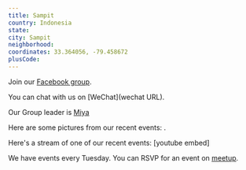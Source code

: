 ```yaml
---
title: Sampit
country: Indonesia
state: 
city: Sampit
neighborhood: 
coordinates: 33.364056, -79.458672
plusCode:
---
```

Join our [Facebook group](https://www.facebook.com/groups/free.code.camp.sampit).

You can chat with us on [WeChat](wechat URL).

Our Group leader is [Miya](freecodecamp.org/miya)

Here are some pictures from our recent events:
![]().

Here's a stream of one of our recent events:
[youtube embed]

We have events every Tuesday. You can RSVP for an event on [meetup](meetupurl).
